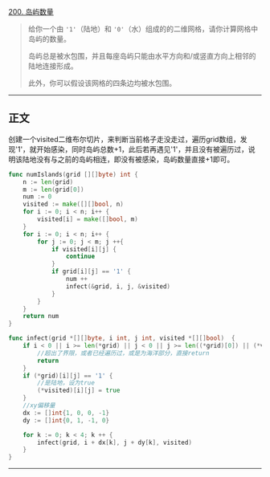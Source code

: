 [200. 岛屿数量](https://leetcode.cn/problems/number-of-islands/)

> 给你一个由 `'1'`（陆地）和 `'0'`（水）组成的的二维网格，请你计算网格中岛屿的数量。
>
> 岛屿总是被水包围，并且每座岛屿只能由水平方向和/或竖直方向上相邻的陆地连接形成。
>
> 此外，你可以假设该网格的四条边均被水包围。

---

## 正文

创建一个visited二维布尔切片，来判断当前格子走没走过，遍历grid数组，发现'1'，就开始感染，同时岛屿总数+1，此后若再遇见'1'，并且没有被遍历过，说明该陆地没有与之前的岛屿相连，即没有被感染，岛屿数量直接+1即可。



```go
func numIslands(grid [][]byte) int {
    n := len(grid)
    m := len(grid[0])
    num := 0
    visited := make([][]bool, n)
    for i := 0; i < n; i++ {
        visited[i] = make([]bool, m)
    }
    for i := 0; i < n; i++ {
        for j := 0; j < m; j ++{ 
            if visited[i][j] {
                continue
            }
            if grid[i][j] == '1' {
                num ++
                infect(&grid, i, j, &visited)
            }
        }
    }
    return num
}

func infect(grid *[][]byte, i int, j int, visited *[][]bool)  {
  	if i < 0 || i >= len(*grid) || j < 0 || j >= len((*grid)[0]) || (*visited)[i][j] || (*grid)[i][j] == '0' {
        //超出了界限，或者已经遍历过，或是为海洋部分，直接return
        return
    }
    if (*grid)[i][j] == '1' {
        //是陆地，设为true
        (*visited)[i][j] = true
    }
	//xy偏移量
    dx := []int{1, 0, 0, -1}
    dy := []int{0, 1, -1, 0}

    for k := 0; k < 4; k ++ {
        infect(grid, i + dx[k], j + dy[k], visited)
    }
}
```

----



